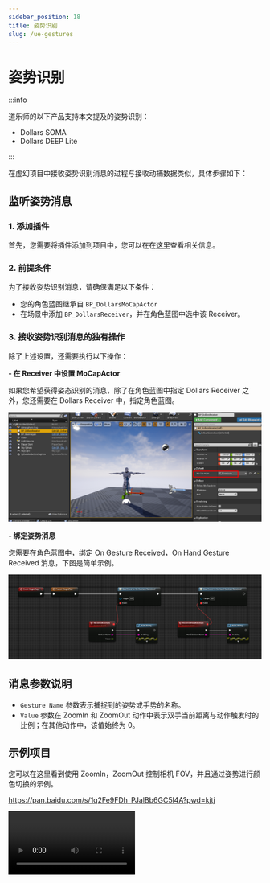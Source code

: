 ```yaml
---
sidebar_position: 18
title: 姿势识别
slug: /ue-gestures
---
```


# 姿势识别

:::info

道乐师的以下产品支持本文提及的姿势识别：

- Dollars SOMA
- Dollars DEEP Lite

:::

在虚幻项目中接收姿势识别消息的过程与接收动捕数据类似，具体步骤如下：

## 监听姿势消息

### 1. 添加插件

首先，您需要将插件添加到项目中，您可以在在[这里](/ue-getstarted)查看相关信息。

### 2. 前提条件

为了接收姿势识别消息，请确保满足以下条件：

- 您的角色蓝图继承自 ```BP_DollarsMoCapActor```
- 在场景中添加 ```BP_DollarsReceiver```，并在角色蓝图中选中该 Receiver。

### 3. 接收姿势识别消息的独有操作

除了上述设置，还需要执行以下操作：

**- 在 Receiver 中设置 MoCapActor**

如果您希望获得姿态识别的消息，除了在角色蓝图中指定 Dollars Receiver 之外，您还需要在 Dollars Receiver 中，指定角色蓝图。

![](../../img/2024_07_25_17_15_22.png)

**- 绑定姿势消息**

您需要在角色蓝图中，绑定 On Gesture Received，On Hand Gesture Received 消息，下图是简单示例。

![](../../img/2025_04_14_19_48_03.png)

## 消息参数说明

- ```Gesture Name``` 参数表示捕捉到的姿势或手势的名称。
- ```Value``` 参数在 ZoomIn 和 ZoomOut 动作中表示双手当前距离与动作触发时的比例；在其他动作中，该值始终为 0。

## 示例项目

您可以在这里看到使用 ZoomIn，ZoomOut 控制相机 FOV，并且通过姿势进行颜色切换的示例。

https://pan.baidu.com/s/1q2Fe9FDh_PJalBb6GC5l4A?pwd=kjtj

<video controls width="50%">
  <source src="/ScreenRecording2025-10-22170831_1.mp4"/>
</video>
